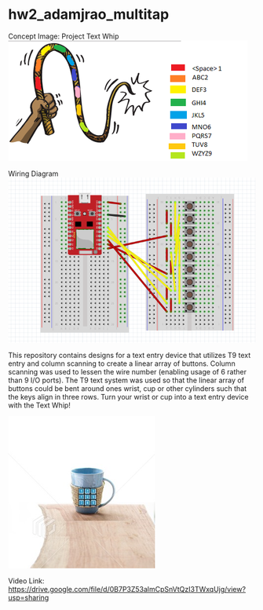 # hw2_adamjrao_multitap

Concept Image: Project Text Whip
![alt tag](https://raw.githubusercontent.com/adamjrao/hw2_adamjrao_multitap/master/rope.png)

Wiring Diagram
![alt tag](https://raw.githubusercontent.com/adamjrao/hw2_adamjrao_multitap/master/wiringdiagram.PNG)

This repository contains designs for a text entry device that utilizes T9 text entry and column scanning to create a linear array of buttons. Column scanning was used to lessen the wire number (enabling usage of 6 rather than 9 I/O ports). The T9 text system was used so that the linear array of buttons could be bent around ones wrist, cup or other cylinders such that the keys align in three rows. Turn your wrist or cup into a text entry device with the Text Whip!

![alt tag](https://raw.githubusercontent.com/adamjrao/hw2_adamjrao_multitap/master/cup.jpg)


Video Link:
https://drive.google.com/file/d/0B7P3Z53almCpSnVtQzI3TWxqUjg/view?usp=sharing

